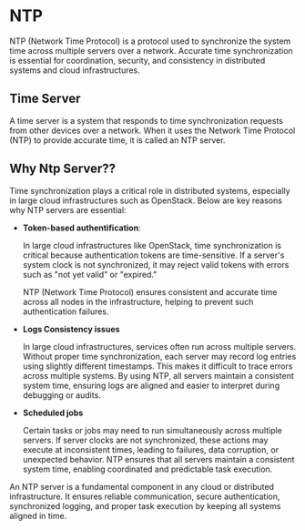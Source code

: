 # NTP 

NTP (Network Time Protocol) is a protocol used to synchronize the system time across multiple servers over a network. Accurate time synchronization is essential for coordination, security, and consistency in distributed systems and cloud infrastructures.

## Time Server

A time server is a system that responds to time synchronization requests from other devices over a network. When it uses the Network Time Protocol (NTP) to provide accurate time, it is called an NTP server.

## Why Ntp Server??

Time synchronization plays a critical role in distributed systems, especially in large cloud infrastructures such as OpenStack. Below are key reasons why NTP servers are essential:

- **Token-based authentification**:

    In large cloud infrastructures like OpenStack, time synchronization is critical because authentication tokens are time-sensitive. If a server's system clock is not synchronized, it may reject valid tokens with errors such as "not yet valid" or "expired."

    NTP (Network Time Protocol) ensures consistent and accurate time across all nodes in the infrastructure, helping to prevent such authentication failures.

- **Logs Consistency issues**

    In large cloud infrastructures, services often run across multiple servers. Without proper time synchronization, each server may record log entries using slightly different timestamps. This makes it difficult to trace errors across multiple systems. By using NTP, all servers maintain a consistent system time, ensuring logs are aligned and easier to interpret during debugging or audits.

- **Scheduled jobs**

    Certain tasks or jobs may need to run simultaneously across multiple servers. If server clocks are not synchronized, these actions may execute at inconsistent times, leading to failures, data corruption, or unexpected behavior. NTP ensures that all servers maintain a consistent system time, enabling coordinated and predictable task execution.

An NTP server is a fundamental component in any cloud or distributed infrastructure. It ensures reliable communication, secure authentication, synchronized logging, and proper task execution by keeping all systems aligned in time.